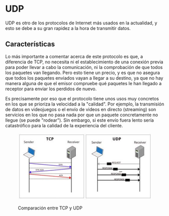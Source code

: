# UDP

UDP es otro de los protocolos de Internet más usados en la actualidad, y esto se debe a su gran rapidez a la hora de transmitir datos.

## Características

Lo más importante a comentar acerca de este protocolo es que, a diferencia de TCP, no necesita ni el establecimiento de una conexión previa para poder llevar a cabo la comunicación, ni la comprobación de que todos los paquetes van llegando. Pero esto tiene un precio, y es que no asegura que todos los paquetes enviados vayan a llegar a su destino, ya que no hay manera alguna de que el emisor compruebe qué paquetes le han llegado a receptor para enviar los perdidos de nuevo.

Es precisamente por eso que el protocolo tiene unos usos muy concretos en los que se prioriza la velocidad a la "calidad". Por ejemplo, la transmisión de datos en videojuegos o el envío de videos en directo (streaming) son servicios en los que no pasa nada por que un paquete concretamente no llegue (se puede "rodear"). Sin embargo, si este envío fuera lento sería catastrófico para la calidad de la experiencia del cliente.

<figure><img src="../../../.gitbook/assets/image (1).png" alt=""><figcaption><p>Comparación entre TCP y UDP</p></figcaption></figure>
